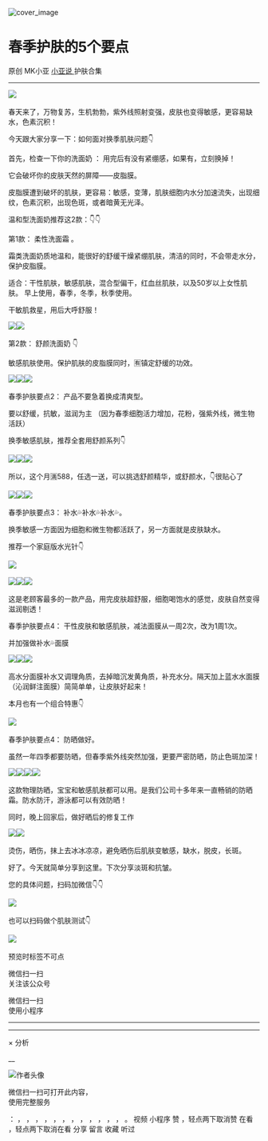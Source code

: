 ![cover_image](http://mmbiz.qpic.cn/mmbiz_jpg/A8SKDch4cJHe26ISSILuics88xYgTAz9RSUwJr1IzVTCiacgibKKcLMnrTXQDe3FPcyTBpsRblwPPf1KKbFeAynLg/0?wx_fmt=jpeg)

#  春季护肤的5个要点

原创  MK小亚  [ 小亚说 ](https://mp.weixin.qq.com/mp/appmsgalbum?__biz=MzUxNDAwNTk0MQ==&action=getalbum&album_id=1708254885080530948#wechat_redirect) 护肤合集

__ _ _ _ _

![](https://mmbiz.qpic.cn/mmbiz_jpg/A8SKDch4cJHe26ISSILuics88xYgTAz9RbC3CL8ZLGlIwavq96p5AJHBicW2lnPOdhxBSJeANwzxMJict1HNZzn6g/640?wx_fmt=jpeg)
​

  

春天来了，万物复苏，生机勃勃，紫外线照射变强，皮肤也变得敏感，更容易缺水，色素沉积！

  
今天跟大家分享一下：如何面对换季肌肤问题👇

  

首先，检查一下你的洗面奶  ：  用完后有没有紧绷感，如果有，立刻换掉！

  
它会破坏你的皮肤天然的屏障——皮脂膜。

  

皮脂膜遭到破坏的肌肤，更容易：敏感，变薄，肌肤细胞内水分加速流失，出现细纹，色素沉积，出现色斑，或者暗黄无光泽。

  

温和型洗面奶推荐这2款：👇👇

  

第1款：  柔性洗面霜  。

  

霜类洗面奶质地温和，能很好的舒缓干燥紧绷肌肤，清洁的同时，不会带走水分，保护皮脂膜。

  
适合：干性肌肤，敏感肌肤，混合型偏干，红血丝肌肤，以及50岁以上女性肌肤。 早上使用，春季，冬季，秋季使用。

  

干敏肌救星，用后大呼舒服！

  

![](https://mmbiz.qpic.cn/mmbiz_jpg/A8SKDch4cJHe26ISSILuics88xYgTAz9RF1WK868IO5k3YkavuyTbGXoCFZNe6beFQ8vRuxeibuMicpO3XPoFmJxA/640?wx_fmt=jpeg)
​
![](https://mmbiz.qpic.cn/mmbiz_jpg/A8SKDch4cJHe26ISSILuics88xYgTAz9R7ce6S2xiaGhQnebUcFbBWxyTsEPSOW1YzChDibGhxKEJKCstH1sHYYrw/640?wx_fmt=jpeg)
​

  

  

第2款：  舒颜洗面奶  👇

  

敏感肌肤使用。保护肌肤的皮脂膜同时，🈶️镇定舒缓的功效。

  

![](https://mmbiz.qpic.cn/mmbiz_jpg/A8SKDch4cJHe26ISSILuics88xYgTAz9RcfZR1YJicCBbYLZjAsncZuLC3Dh5BIbYHqYdia3UFYGvPYXQdksgicaPA/640?wx_fmt=jpeg)
​
![](https://mmbiz.qpic.cn/mmbiz_jpg/A8SKDch4cJHe26ISSILuics88xYgTAz9RoR2mtg5aUt6AfNVB3icRJSg2uQKbNyT4nFmiaMPO0drB49k6kRf6RRdA/640?wx_fmt=jpeg)
​
![](https://mmbiz.qpic.cn/mmbiz_jpg/A8SKDch4cJHe26ISSILuics88xYgTAz9R6zXyWa7l9UHTR8FpuNVv5Wx7ceGX24qbUFCMKYEUhC5Y2D8whzWOqA/640?wx_fmt=jpeg)
​

  

  

春季护肤要点2：  产品不要急着换成清爽型。

要以舒缓，抗敏，滋润为主  （因为春季细胞活力增加，花粉，强紫外线，微生物活跃）

  

换季敏感肌肤，推荐全套用舒颜系列👇

  

![](https://mmbiz.qpic.cn/mmbiz_jpg/A8SKDch4cJHe26ISSILuics88xYgTAz9RicjCatUvFFzL7ibgXt47TupEgE9XIB6YSp0GcCkD8YcaY3RY87niavL1Q/640?wx_fmt=jpeg)
​
![](https://mmbiz.qpic.cn/mmbiz_jpg/A8SKDch4cJHe26ISSILuics88xYgTAz9RZPfvM7F9icomsvibs1UwTpuwlTxbib1eL1359hiaiagnLchJkQglDxCjaLQ/640?wx_fmt=jpeg)
​
![](https://mmbiz.qpic.cn/mmbiz_jpg/A8SKDch4cJHe26ISSILuics88xYgTAz9RDm9PdedkamasrVrGEAt6vIjIpVt7wPRvo3VESUo6mYdg7KIA4eDg5w/640?wx_fmt=jpeg)
​

  

所以，这个月🈵️588，任选一送，可以挑选舒颜精华，或舒颜水，👇很贴心了

  

![](https://mmbiz.qpic.cn/mmbiz_jpg/A8SKDch4cJHe26ISSILuics88xYgTAz9RSxSzuiaEcqAUSHacBkgfQ5hclBYo8JURqiboEkQ2fS6mWeUVzwpch3dQ/640?wx_fmt=jpeg)
​
![](https://mmbiz.qpic.cn/mmbiz_jpg/A8SKDch4cJHe26ISSILuics88xYgTAz9RUEhlchtlpia28YoKezkmpL9ibVUBQ6p57oia2a1wCv7hEegJzKnBpdmow/640?wx_fmt=jpeg)
​
![](https://mmbiz.qpic.cn/mmbiz_jpg/A8SKDch4cJHe26ISSILuics88xYgTAz9Ribbbs43nZOgYn71D8IfIFzL3e1ia9hD0vXU5fwlR7YUGqcAcahjKHehQ/640?wx_fmt=jpeg)
​

  

春季护肤要点3：  补水💦补水💦补水💦。

  

换季敏感一方面因为细胞和微生物都活跃了，另一方面就是皮肤缺水。

  

推荐一个家庭版水光针👇

  

  

![](https://mmbiz.qpic.cn/mmbiz_jpg/A8SKDch4cJHe26ISSILuics88xYgTAz9RAgftmBtpm1JjC34iaTnICVC2QcLTaXgy0cYf9HAds3icXOvVCiaEppNPg/640?wx_fmt=jpeg)
​

  

![](https://mmbiz.qpic.cn/mmbiz_jpg/A8SKDch4cJHe26ISSILuics88xYgTAz9RmBjHjLoXdr7AJiaCFKHCutcDex79wfSicqBpiaRvjduXX7aSX6Gp9ibMWg/640?wx_fmt=jpeg)
​
![](https://mmbiz.qpic.cn/mmbiz_jpg/A8SKDch4cJHe26ISSILuics88xYgTAz9R3IJzuXh8uIa4QYJQL6V3KXuf6A8PP9vbJyLKXvR3XBu7WCuH5ZISvg/640?wx_fmt=jpeg)
​
![](https://mmbiz.qpic.cn/mmbiz_jpg/A8SKDch4cJHe26ISSILuics88xYgTAz9Rx4PlIZs9ItMM4Ny3u2IibQSxlWo3hA6Blln9QXC07LczbuhjLbFZqEQ/640?wx_fmt=jpeg)
​

  

这是老顾客最多的一款产品，用完皮肤超舒服，细胞喝饱水的感觉，皮肤自然变得滋润剔透！

  

春季护肤要点4：  干性皮肤和敏感肌肤，减法面膜从一周2次，改为1周1次。

  
并加强做补水💦面膜  ​

  

![](https://mmbiz.qpic.cn/mmbiz_jpg/A8SKDch4cJHe26ISSILuics88xYgTAz9RibNGAwk1ellVrUiabpM4yR1L66SjLbVffJniczH1jVMDQpl1Ud8Dvj85w/640?wx_fmt=jpeg)
​
![](https://mmbiz.qpic.cn/mmbiz_jpg/A8SKDch4cJHe26ISSILuics88xYgTAz9R5oanTWdHlCpdx5eyI1coVwXp1SCicDl0y13mkdyKDVoQ22hrlYPpD7g/640?wx_fmt=jpeg)
​
![](https://mmbiz.qpic.cn/mmbiz_jpg/A8SKDch4cJHe26ISSILuics88xYgTAz9RxMfXAjUgbuMv6ykk1G5k3FPjGAnlIS1aYRHiaW5FYSLFQmx3ejPKZsQ/640?wx_fmt=jpeg)
​  ​

高水分面膜补水又调理角质，去掉暗沉发黄角质，补充水分。隔天加上蓝水水面膜（沁润鲜注面膜）简简单单，让皮肤好起来！

  

本月也有一个组合特惠👇

  

  

![](https://mmbiz.qpic.cn/mmbiz_jpg/A8SKDch4cJHe26ISSILuics88xYgTAz9RqXNzEoTf6kRkE2jtA6ZXeqNvLdluRgRS8WoBEcJ3zEWFLXQYZAJuCw/640?wx_fmt=jpeg)
​

  

春季护肤要点4：  防晒做好。

  
虽然一年四季都要防晒，但春季紫外线突然加强，更要严密防晒，防止色斑加深！

  

![](https://mmbiz.qpic.cn/mmbiz_jpg/A8SKDch4cJHe26ISSILuics88xYgTAz9RCGlbcQ0DbrPb22v4GRjvv8x4v5OTKSQufmldia0fiaCwy2DmHib7O2CUQ/640?wx_fmt=jpeg)
​
![](https://mmbiz.qpic.cn/mmbiz_jpg/A8SKDch4cJHe26ISSILuics88xYgTAz9RdArmrdCjMgdmuMSbe9YgwWgiaaByIqDibywUlfOcXScqhVv27Wt3x36g/640?wx_fmt=jpeg)
​
![](https://mmbiz.qpic.cn/mmbiz_jpg/A8SKDch4cJHe26ISSILuics88xYgTAz9RnInQmHicfZCPWfrLC7B0pnqwnibAE5E5yTArmFYdzVdyad7p9u5RhBQg/640?wx_fmt=jpeg)
​
![](https://mmbiz.qpic.cn/mmbiz_jpg/A8SKDch4cJHe26ISSILuics88xYgTAz9RHmC5jhxCCNy0l4waGEHoeUcpO98ByCO9MX7nKZ2Me5S9Y2WHD0icsiag/640?wx_fmt=jpeg)
​  

这款物理防晒，宝宝和敏感肌肤都可以用。是我们公司十多年来一直畅销的防晒霜。防水防汗，游泳都可以有效防晒！

  

同时，晚上回家后，做好晒后的修复工作

  

![](https://mmbiz.qpic.cn/mmbiz_jpg/A8SKDch4cJHe26ISSILuics88xYgTAz9RmJMFq4FLU4rcksEFehOOgPvia3jRC6H5UpgaMFbUTMIgP2ACxt4tkiaQ/640?wx_fmt=jpeg)
​
![](https://mmbiz.qpic.cn/mmbiz_jpg/A8SKDch4cJHe26ISSILuics88xYgTAz9R6V9XuFlrUnfmRFlicOicSln0wGeNjricGsAxWLUeO0UQY0QiabpsnE4KqQ/640?wx_fmt=jpeg)
​

  

烫伤，晒伤，抹上去冰冰凉凉，避免晒伤后肌肤变敏感，缺水，脱皮，长斑。

  

好了。今天就简单分享到这里。下次分享淡斑和抗皱。

  

您的具体问题，扫码加微信👇👇

  

  

![](https://mmbiz.qpic.cn/mmbiz_jpg/A8SKDch4cJHe26ISSILuics88xYgTAz9RWCAoIBZtTVJTkKbcVSvxicdA8xEmT78QFtBaJX8EVs0P8Th9zmIzVHg/640?wx_fmt=jpeg)
​

  

  

也可以扫码做个肌肤测试👇

  

![](https://mmbiz.qpic.cn/mmbiz_jpg/A8SKDch4cJHe26ISSILuics88xYgTAz9RoZchoPWdepZy3LWhjjOmYciawQRr0Kv4H7NyV6dPFMeUFfAuIfYTgpg/640?wx_fmt=jpeg)
​

  

  

预览时标签不可点

微信扫一扫  
关注该公众号



微信扫一扫  
使用小程序

****



****



×  分析

__

![作者头像](http://mmbiz.qpic.cn/mmbiz_png/A8SKDch4cJE0KicTMyrVCx3VLqEgic5sJ1V5QeGZTibG9GLZlSCXSj5ByXNkib5PBrZVMkI41KKxgwE1K9gfypUeRg/0?wx_fmt=png)

微信扫一扫可打开此内容，  
使用完整服务

：  ，  ，  ，  ，  ，  ，  ，  ，  ，  ，  ，  ，  。  视频  小程序  赞  ，轻点两下取消赞  在看  ，轻点两下取消在看
分享  留言  收藏  听过

